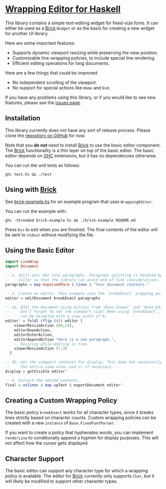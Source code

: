 # [Wrapping Editor for Haskell][home]

This library contains a simple text-editing widget for fixed-size fonts. It can
either be used as a [Brick][brick] `Widget` or as the basis for creating a new
widget for another UI library.

Here are some important features:

- Supports dynamic viewport resizing while preserving the view position.
- Customizable line-wrapping policies, to include special line rendering.
- Efficient editing operations for long documents.

Here are a few things that could be improved:

- No independent scrolling of the viewport.
- No support for special actions like `Home` and `End`.

If you have any problems using this library, or if you would like to see new
features, please see the [issues page][issues].

## Installation

This library currently does not have any sort of release process. Please clone
the [repository on GitHub][home] for now.

Note that you __*do not*__ need to install [Brick][brick] to use the basic
editor component. The [Brick][brick] functionality is a thin layer on top of the
basic editor. The basic editor depends on [GHC][ghc] extensions, but it has no
dependencies otherwise.

You can run the unit tests as follows:

```shell
ghc test.hs && ./test
```

## Using with [Brick][brick]

See [brick-example.hs][brick-example.hs] for an example program that uses
`WrappingEditor`.

You can run the example with:

```shell
ghc -threaded brick-example.hs && ./brick-example README.md
```

Press `Esc` to exit when you are finished. The final contents of the editor will
be sent to `stdout` without modifying the file.

## Using the Basic Editor

```haskell
import LineWrap
import Document

-- 1. Split your doc into paragraphs. Paragraph splitting is handled by the
--    caller so that the library can avoid end-of-line considerations.
paragraphs = map UnparsedPara $ lines $ "Your document contents."

-- 2. Create an editor. This example uses the `breakExact` wrapping policy.
editor = editDocument breakExact paragraphs

-- 3a. Edit the document using actions from `Base.Viewer` and `Base.Editor`.
--     Don't forget to set the viewport size! When using `breakExact`, wrapping
--     can be disabled with a view width of 0.
editor' = foldl (flip ($)) editor [
    viewerResizeAction (80,24),
    editorDownAction,
    editorEnterAction,
    editorAppendAction "Here is a new paragraph.",
    -- Resizing while editing is fine.
    viewerResizeAction (7,3)
  ]

-- 3b. Get the viewport contents for display. This does not necessarily fill up
--     the entire view area; pad it if necessary.
display = getVisible editor'

-- 4. Extract the edited contents.
final = unlines $ map upText $ exportDocument editor'
```

## Creating a Custom Wrapping Policy

The basic policy `breakExact` works for all character types, since it breaks
lines strictly based on character counts. Custom wrapping  policies can be
created with a new `instance` of `Base.FixedFontParser`.

If you want to create a policy that hyphenates words, you can implement
`renderLine` to conditionally append a hyphen for display purposes. This will
not affect how the cursor gets displayed.

## Character Support

The basic editor can support any character type for which a wrapping policy is
available. The editor for [Brick][brick] currently only supports `Char`, but it
will likely be modified to support other character types.

[brick]: https://github.com/jtdaugherty/brick/blob/master/docs/guide.rst
[brick-example.hs]: https://github.com/ta0kira/wrapping-editor/blob/master/brick-example.hs
[ghc]: https://www.haskell.org/ghc/
[home]: https://github.com/ta0kira/wrapping-editor
[issues]: https://github.com/ta0kira/wrapping-editor/issues
